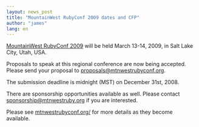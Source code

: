 ```yaml
---
layout: news_post
title: "MountainWest RubyConf 2009 dates and CFP"
author: "james"
lang: en
---
```


[MountainWest RubyConf 2009][1] will be held March 13-14, 2009, in Salt
Lake City, Utah, USA.

Proposals to speak at this regional conference are now being accepted.
Please send your proposal to proposals@mtnwestrubyconf.org.

The submission deadline is midnight (MST) on December 31st, 2008.

There are sponsorship opportunities available as well. Please contact
sponsorship@mtnwestruby.org if you are interested.

Please see [mtnwestrubyconf.org/][1] for more details as they become
available.



[1]: http://mtnwestrubyconf.org 
